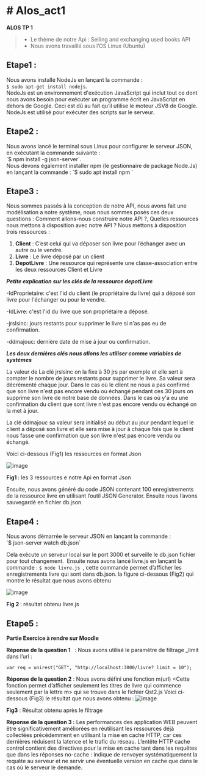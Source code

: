 <h1># Alos_act1</h1>

<strong> ALOS TP 1 </strong>
<blockquote>
	
-	Le thème de notre Api : Selling and exchanging used books API
-	Nous avons travaillé sous l’OS Linux (Ubuntu)	
	 
</blockquote>



<h2>Etape1 :</h2>

Nous avons installé NodeJs en lançant la commande :   
`$ sudo apt-get install nodejs`. <br/>
NodeJs est un environnement d'exécution JavaScript qui inclut tout ce dont nous avons besoin pour exécuter un programme écrit en JavaScript en dehors de Google. Ceci est dû au fait qu’il utilise le moteur JSV8 de Google. NodeJs est utilisé pour exécuter des scripts sur le serveur.

<h2>Etape2 :</h2>
Nous avons lancé le terminal sous Linux pour configurer le serveur JSON, en exécutant la commande suivante :<br/>
`$ npm install -g json-server`.<br/>
Nous devons également installer npm (le gestionnaire de package Node.Js) en lançant la commande :
`$ sudo apt install npm `

<h2>Etape3 :</h2> 
Nous sommes passés à la conception de notre API, nous avons fait une modélisation a notre système, nous nous sommes posés ces deux questions : Comment allons-nous construire notre API ?, Quelles ressources nous mettons à disposition avec notre API ?
Nous mettons à disposition trois ressources :

<ol>

<li><strong>Client</strong> : C’est celui qui va déposer son livre pour l’échanger avec un autre ou le vendre.  </li>

<li><strong>Livre</strong> : Le livre déposé par un client </li>

<li><strong>DepotLivre</strong> : Une ressource qui représente une classe-association entre les deux ressources Client et Livre </li>

</ol>

<strong>*Petite explication sur les clés de la ressource depotLivre*</strong>

-IdProprietaire: c'est l'id du client (le propriétaire du livre) qui a déposé son livre pour l'échanger ou pour le vendre.

-IdLivre: c'est l'id du livre que son propriétaire a déposé.

-jrslsinc: jours restants pour supprimer le livre si n'as pas eu de confirmation.

-ddmajouc: dernière date de mise à jour ou confirmation. 

<strong>*Les deux dernières clés nous allons les utiliser comme variables de systèmes*</strong>

La valeur de La clé jrslsinc on la fixe à 30 jrs par exemple et elle sert à compter le nombre de jours restants pour supprimer le livre. Sa valeur sera décrémenté chaque jour. Dans le cas où le client ne nous a pas confirmé que son livre n'est pas encore vendu ou échangé pendant ces 30 jours on supprime son livre de notre base de données. Dans le cas où y'a eu une confirmation du client que sont livre n'est pas encore vendu ou échangé on la met à jour.

La clé ddmajouc sa valeur sera initialisé au début au jour pendant lequel le client a déposé son livre et elle sera mise à jour à chaque fois que le client nous fasse une confirmation que son livre n'est pas encore vendu ou échangé.

Voici ci-dessous (Fig1) les ressources en format Json

![image](https://user-images.githubusercontent.com/102021567/159341514-527115dc-3c99-4d90-b58d-b632ae3f6676.png)

   <strong>Fig1 </strong>: les 3 ressources e notre Api en format Json


Ensuite, nous avons généré du code JSON contenant 100 enregistrements de la ressource livre en utilisant l’outil JSON Generator.  Ensuite nous l’avons sauvegardé en fichier db.json

<h2>Etape4 :</h2> 
Nous avons démarrée le serveur JSON en lançant la commande :<br/>
`$ json-server watch db.json`  

Cela exécute un serveur local sur le port 3000 et surveille le db.json fichier pour tout changement.  
Ensuite nous avons lancé livre.js en lançant la commande : 
`$ node livre.js `, cette commande permet d’afficher les enregistrements livre qui sont dans db.json. la figure ci-dessous (Fig2) qui montre le résultat que nous avons obtenu  

 ![image](https://user-images.githubusercontent.com/102021567/159341652-ec98705e-caf7-4c71-a86a-887b13920469.png)


<strong>Fig 2 </strong>:  résultat obtenu livre.js

<h2>Etape5 : </h2> <strong> Partie Exercice à rendre sur Moodle</strong>

<strong>Réponse de la question 1 </strong>  : Nous avons utilisé le paramètre de filtrage _limit dans l’url : 

`var req = unirest("GET", "http://localhost:3000/livre?_limit = 10");`

<strong>Réponse de la question 2</strong> : Nous avons défini une fonction m(url) <Cette fonction permet d’afficher seulement les titres de livre qui commence seulement par la lettre m> qui se trouve dans le fichier Qst2.js
Voici ci-dessous (Fig3) le résultat que nous avons obtenu :
![image](https://user-images.githubusercontent.com/102021567/159341803-0936de9f-3f69-4d3f-8db0-5361b29e4570.png)


<strong>Fig3</strong> : Résultat obtenu après le filtrage

<strong>Réponse de la question 3 :</strong>
Les performances des application WEB peuvent être significativement améliorées en réutilisant les ressources déjà collectées précédemment en utilisant la mise en cache HTTP, car ces dernières réduisent la latence et le trafic du réseau.
L’entête HTTP cache control contient des directives pour la mise en cache tant dans les requêtes que dans les réponses 
no-cache : indique de renvoyer systématiquement la requête au serveur et ne servir une éventuelle version en cache que dans le cas où le serveur le demande.


